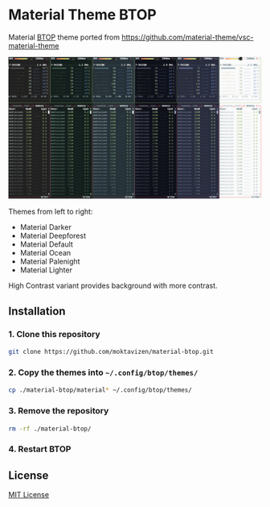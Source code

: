 # Material Theme BTOP
Material [BTOP](https://github.com/aristocratos/btop) theme ported from https://github.com/material-theme/vsc-material-theme

![Themes preview](themes-preview.png)

Themes from left to right:

* Material Darker
* Material Deepforest
* Material Default
* Material Ocean
* Material Palenight
* Material Lighter

High Contrast variant provides background with more contrast.

## Installation

### 1. Clone this repository

```bash
git clone https://github.com/moktavizen/material-btop.git
```

### 2. Copy the themes into `~/.config/btop/themes/`

```bash
cp ./material-btop/material* ~/.config/btop/themes/
```

### 3. Remove the repository

```bash
rm -rf ./material-btop/
```

### 4. Restart BTOP

## License
[MIT License](./LICENSE)
